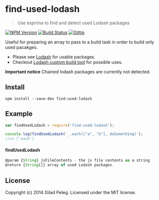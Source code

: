 # find-used-lodash
> Use esprima to find and detect used Lodash packages

[![NPM Version](http://img.shields.io/npm/v/grunt-dev-update.svg)](https://npmjs.org/package/grunt-dev-update)
[![Build Status](https://secure.travis-ci.org/pgilad/find-used-lodash.png?branch=master)](http://travis-ci.org/pgilad/find-used-lodash)
[![Gittip](http://img.shields.io/gittip/pgilad.svg)](https://www.gittip.com/pgilad/)

Useful for preparing an array to pass to a build task in order to build only used pacakges.

* Please see [Lodash](http://lodash.com/) for usable packages.
* Checkout [Lodash custom build tool](http://lodash.com/custom-builds) for possible uses.

**Important notice** Chained lodash packages are currently not detected.

## Install

```
npm install --save-dev find-used-lodash
```

## Example

```js
var findUsedLodash = require('find-used-lodash');

console.log(findUsedLodash('_.each(["a", "b"], doSomething)');
//=> ['each']
```

#### findUsedLodash

```js
@param {String} jsFileContents - the js file contents as a string
@return {String[]} array of used Lodash packages.
```

## License
Copyright (c) 2014 Gilad Peleg. Licensed under the MIT license.
